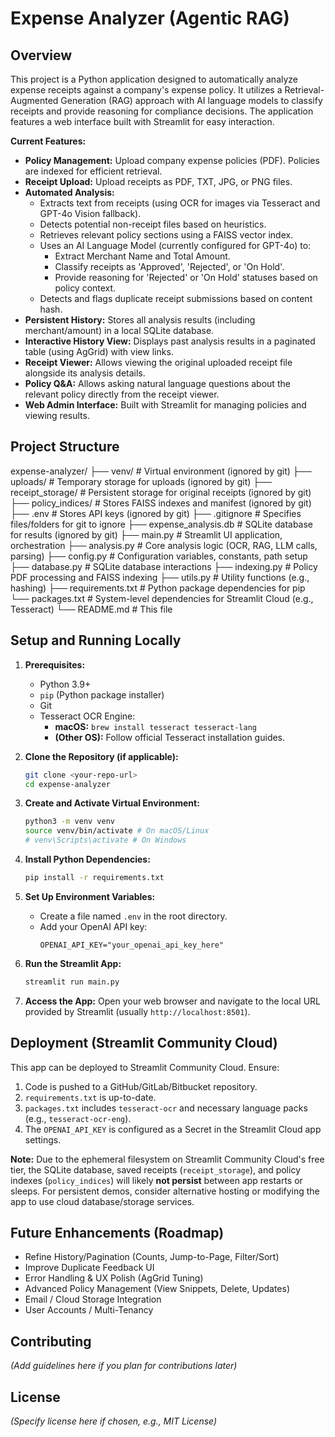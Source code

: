 # Expense Analyzer (Agentic RAG)

## Overview

This project is a Python application designed to automatically analyze expense receipts against a company's expense policy. It utilizes a Retrieval-Augmented Generation (RAG) approach with AI language models to classify receipts and provide reasoning for compliance decisions. The application features a web interface built with Streamlit for easy interaction.

**Current Features:**

*   **Policy Management:** Upload company expense policies (PDF). Policies are indexed for efficient retrieval.
*   **Receipt Upload:** Upload receipts as PDF, TXT, JPG, or PNG files.
*   **Automated Analysis:**
    *   Extracts text from receipts (using OCR for images via Tesseract and GPT-4o Vision fallback).
    *   Detects potential non-receipt files based on heuristics.
    *   Retrieves relevant policy sections using a FAISS vector index.
    *   Uses an AI Language Model (currently configured for GPT-4o) to:
        *   Extract Merchant Name and Total Amount.
        *   Classify receipts as 'Approved', 'Rejected', or 'On Hold'.
        *   Provide reasoning for 'Rejected' or 'On Hold' statuses based on policy context.
    *   Detects and flags duplicate receipt submissions based on content hash.
*   **Persistent History:** Stores all analysis results (including merchant/amount) in a local SQLite database.
*   **Interactive History View:** Displays past analysis results in a paginated table (using AgGrid) with view links.
*   **Receipt Viewer:** Allows viewing the original uploaded receipt file alongside its analysis details.
*   **Policy Q&A:** Allows asking natural language questions about the relevant policy directly from the receipt viewer.
*   **Web Admin Interface:** Built with Streamlit for managing policies and viewing results.

## Project Structure
expense-analyzer/
├── venv/ # Virtual environment (ignored by git)
├── uploads/ # Temporary storage for uploads (ignored by git)
├── receipt_storage/ # Persistent storage for original receipts (ignored by git)
├── policy_indices/ # Stores FAISS indexes and manifest (ignored by git)
├── .env # Stores API keys (ignored by git)
├── .gitignore # Specifies files/folders for git to ignore
├── expense_analysis.db # SQLite database for results (ignored by git)
├── main.py # Streamlit UI application, orchestration
├── analysis.py # Core analysis logic (OCR, RAG, LLM calls, parsing)
├── config.py # Configuration variables, constants, path setup
├── database.py # SQLite database interactions
├── indexing.py # Policy PDF processing and FAISS indexing
├── utils.py # Utility functions (e.g., hashing)
├── requirements.txt # Python package dependencies for pip
└── packages.txt # System-level dependencies for Streamlit Cloud (e.g., Tesseract)
└── README.md # This file


## Setup and Running Locally

1.  **Prerequisites:**
    *   Python 3.9+
    *   `pip` (Python package installer)
    *   Git
    *   Tesseract OCR Engine:
        *   **macOS:** `brew install tesseract tesseract-lang`
        *   **(Other OS):** Follow official Tesseract installation guides.

2.  **Clone the Repository (if applicable):**
    ```bash
    git clone <your-repo-url>
    cd expense-analyzer
    ```

3.  **Create and Activate Virtual Environment:**
    ```bash
    python3 -m venv venv
    source venv/bin/activate # On macOS/Linux
    # venv\Scripts\activate # On Windows
    ```

4.  **Install Python Dependencies:**
    ```bash
    pip install -r requirements.txt
    ```

5.  **Set Up Environment Variables:**
    *   Create a file named `.env` in the root directory.
    *   Add your OpenAI API key:
        ```
        OPENAI_API_KEY="your_openai_api_key_here"
        ```

6.  **Run the Streamlit App:**
    ```bash
    streamlit run main.py
    ```

7.  **Access the App:** Open your web browser and navigate to the local URL provided by Streamlit (usually `http://localhost:8501`).

## Deployment (Streamlit Community Cloud)

This app can be deployed to Streamlit Community Cloud. Ensure:

1.  Code is pushed to a GitHub/GitLab/Bitbucket repository.
2.  `requirements.txt` is up-to-date.
3.  `packages.txt` includes `tesseract-ocr` and necessary language packs (e.g., `tesseract-ocr-eng`).
4.  The `OPENAI_API_KEY` is configured as a Secret in the Streamlit Cloud app settings.

**Note:** Due to the ephemeral filesystem on Streamlit Community Cloud's free tier, the SQLite database, saved receipts (`receipt_storage`), and policy indexes (`policy_indices`) will likely **not persist** between app restarts or sleeps. For persistent demos, consider alternative hosting or modifying the app to use cloud database/storage services.

## Future Enhancements (Roadmap)

*   Refine History/Pagination (Counts, Jump-to-Page, Filter/Sort)
*   Improve Duplicate Feedback UI
*   Error Handling & UX Polish (AgGrid Tuning)
*   Advanced Policy Management (View Snippets, Delete, Updates)
*   Email / Cloud Storage Integration
*   User Accounts / Multi-Tenancy

## Contributing

*(Add guidelines here if you plan for contributions later)*

## License

*(Specify license here if chosen, e.g., MIT License)*